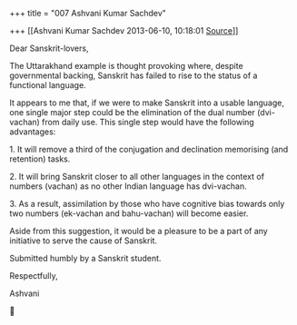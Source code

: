 +++
title = "007 Ashvani Kumar Sachdev"

+++
[[Ashvani Kumar Sachdev	2013-06-10, 10:18:01 [Source](https://groups.google.com/g/samskrita/c/MYGcCuPB1zw)]]



Dear Sanskrit-lovers,  

The Uttarakhand example is thought provoking where, despite governmental backing, Sanskrit has failed to rise to the status of a functional language.  

It appears to me that, if we were to make Sanskrit into a usable language, one single major step could be the elimination of the dual number (dvi-vachan) from daily use. This single step would have the following advantages:  

1\. It will remove a third of the conjugation and declination memorising (and retention) tasks.  

2\. It will bring Sanskrit closer to all other languages in the context of numbers (vachan) as no other Indian language has dvi-vachan.  

3\. As a result, assimilation by those who have cognitive bias towards only two numbers (ek-vachan and bahu-vachan) will become easier.  

Aside from this suggestion, it would be a pleasure to be a part of any initiative to serve the cause of Sanskrit.  

Submitted humbly by a Sanskrit student.  

Respectfully,  

Ashvani  

  




